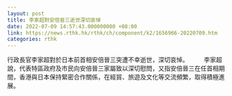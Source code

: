 ```yaml
---
layout: post
title: 李家超對安倍晉三逝世深切哀悼
date: 2022-07-09 14:57:43.000000000 +08:00
link: https://news.rthk.hk/rthk/ch/component/k2/1656966-20220709.htm
categories: rthk
---
```


行政長官李家超對於日本前首相安倍晉三突遭不幸逝世，深切哀悼。
　　 
李家超說，代表特區政府及市民向安倍晉三家屬致以深切慰問，又指安倍晉三在任首相期間，香港與日本保持緊密合作關係，在經貿、旅遊及文化等交流頻繁，取得積極進展。
　　
